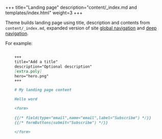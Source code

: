 +++
title="Landing page"
description="content/_index.md and templates/index.html"
weight=3
+++

Theme builds landing page using title, description and contents from `content/_index.md`, expanded version of site [global navigation](/docs/lvl1-nav) and [deep navigation](/docs/lvl2-nav).

For example:

```markdown

    +++
    title="Add a title"
    description="Optional description"
    [extra.poly]
    hero="hero.png"
    +++

    # My landing page content

    Hello word

    <form>
    
    {{/* field(type="email",name="email",label="Subscribe") */}}
    {{/* formButtons(submit="Subscribe") */}}

    </form>


```